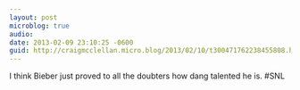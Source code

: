 ```yaml
---
layout: post
microblog: true
audio: 
date: 2013-02-09 23:10:25 -0600
guid: http://craigmcclellan.micro.blog/2013/02/10/t300471762238455808.html
---
```

I think Bieber just proved to all the doubters how dang talented he is. #SNL
